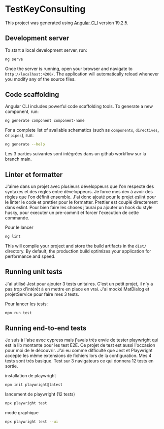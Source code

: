 # TestKeyConsulting

This project was generated using [Angular CLI](https://github.com/angular/angular-cli) version 19.2.5.

## Development server

To start a local development server, run:

```bash
ng serve
```

Once the server is running, open your browser and navigate to `http://localhost:4200/`. The application will automatically reload whenever you modify any of the source files.

## Code scaffolding

Angular CLI includes powerful code scaffolding tools. To generate a new component, run:

```bash
ng generate component component-name
```

For a complete list of available schematics (such as `components`, `directives`, or `pipes`), run:

```bash
ng generate --help
```


Les 3 parties suivantes sont intégrées dans un github workflow sur la branch main.

## Linter et formatter

J'aime dans un projet avec plusieurs développeurs que l'on respecte des syntaxes et des règles entre développeurs.
Je force mes dev à avoir des règles que l'on définit ensemble.
J'ai donc ajouté pour le projet eslint pour le linter le code et prettier pour le formatter.
Prettier est couplé directement dans eslint.
Pour bien faire les choses j'aurai pu ajouter un hook du style husky, pour executer un pre-commit et forcer l'execution de cette commande.

Pour le lancer
```bash
ng lint
```

This will compile your project and store the build artifacts in the `dist/` directory. By default, the production build optimizes your application for performance and speed.

## Running unit tests

J'ai utilisé Jest pour ajouter 3 tests unitaires. C'est un petit projet, il n'y a pas trop d'intérêt à en mettre en place en vrai.
J'ai mocké MatDialog et projetService pour faire mes 3 tests.

Pour lancer les tests:

```bash
npm run test
```

## Running end-to-end tests

Je suis à l'aise avec cypress mais j'avais très envie de tester playwright qui est la lib montante pour les test E2E. 
Ce projet de test est aussi l'occasion pour moi de le découvrir.
J'ai eu comme difficulté que Jest et Playwright accepte les même extensions de fichiers lors de la configuration.
Mes 4 tests sont très basique. Test sur 3 navigateurs ce qui donnera 12 tests en sortie.

installation de playwright

```bash
npm init playwright@latest
```

lancement de playwright (12 tests)

```bash
npx playwright test
```
mode graphique
```bash
npx playwright test --ui
```
